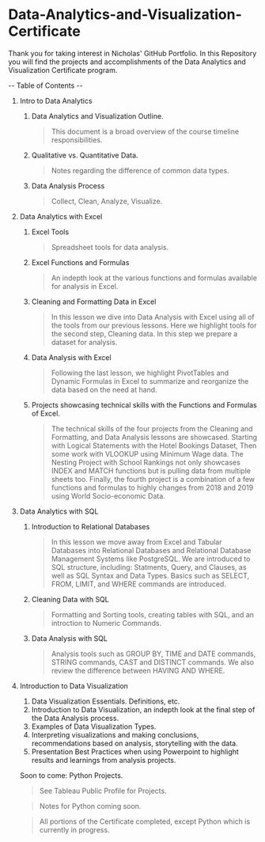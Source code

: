# Data-Analytics-and-Visualization-Certificate

Thank you for taking interest in Nicholas' GitHub Portfolio. In this Repository you will find the projects and accomplishments of the Data Analytics and Visualization Certificate program. 

-- Table of Contents --
1. Intro to Data Analytics
     1. Data Analytics and Visualization Outline.
          > This document is a broad overview of the course timeline responsibilities.
     2. Qualitative vs. Quantitative Data.
          > Notes regarding the difference of common data types.
     3. Data Analysis Process
          > Collect, Clean, Analyze, Visualize.

2. Data Analytics with Excel
     1. Excel Tools
          > Spreadsheet tools for data analysis.
     2. Excel Functions and Formulas
          > An indepth look at the various functions and formulas available for analysis in Excel.
     3. Cleaning and Formatting Data in Excel
          > In this lesson we dive into Data Analysis with Excel using all of the tools from our previous lessons. Here we highlight tools for the second step, Cleaning data. In this step we prepare a dataset for analysis.
     4. Data Analysis with Excel
          > Following the last lesson, we highlight PivotTables and Dynamic Formulas in Excel to summarize and reorganize the data based on the need at hand.     
     5. Projects showcasing technical skills with the Functions and Formulas of Excel.
          > The technical skills of the four projects from the Cleaning and Formatting, and Data Analysis lessons are showcased. Starting with Logical Statements with the Hotel Bookings Dataset, Then some work with VLOOKUP using Minimum Wage data. The Nesting Project with School Rankings not only showcases INDEX and MATCH functions but is pulling data from multiple sheets too. Finally, the fourth project is a combination of a few functions and formulas to highly changes from 2018 and 2019 using World Socio-economic Data.

3. Data Analytics with SQL
     1. Introduction to Relational Databases
          > In this lesson we move away from Excel and Tabular Databases into Relational Databases and Relational Database Management Systems like PostgreSQL. We are introduced to SQL structure, including: Statments, Query, and Clauses, as well as SQL Syntax and Data Types. Basics such as SELECT, FROM, LIMIT, and WHERE commands are introduced.
     2. Cleaning Data with SQL
          > Formatting and Sorting tools, creating tables with SQL, and an introction to Numeric Commands. 
     3. Data Analysis with SQL
          > Analysis tools such as GROUP BY, TIME and DATE commands, STRING commands, CAST and DISTINCT commands. We also review the difference between HAVING AND WHERE.

4. Introduction to Data Visualization
     1. Data Visualization Essentials. Definitions, etc.
     2. Introduction to Data Visualization, an indepth look at the final step of the Data Analysis process.
     3. Examples of Data Visualization Types.
     4. Interpreting visualizations and making conclusions, recommendations based on analysis, storytelling with the data.
     5. Presentation Best Practices when using Powerpoint to highlight results and learnings from analysis projects.
  
    Soon to come: Python Projects. 
     > See Tableau Public Profile for Projects.
     
     > Notes for Python coming soon.
     
     > All portions of the Certificate completed, except Python which is currently in progress. 
